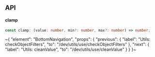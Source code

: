 

## API

#### clamp

```ts
const clamp: (value: number, min?: number, max?: number) => number;
```


~{
  "element": "BottomNavigation",
  "props": {
    "previous": {
      "label": "Utils: checkObjectFilters",
      "to": "/dev/utils/use/checkObjectFilters"
    },
    "next": {
      "label": "Utils: cleanValue",
      "to": "/dev/utils/use/cleanValue"
    }
  }
}~